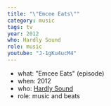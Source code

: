 ```yaml
---
title: "\"Emcee Eats\""
category: music
tags: tv 
year: 2012
who: Hardly Sound
role: music
youtube: "J-1gKu4ucM4"
---
```

* what: "Emcee Eats" (episode)
* when: 2012
* who: [Hardly Sound](http://video.klru.tv/show/hardly-sound/)
* role: music and beats
